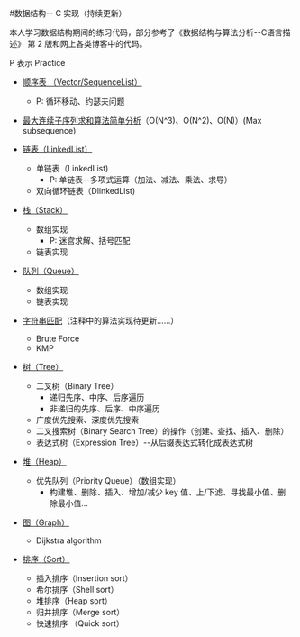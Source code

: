 #数据结构-- C 实现（持续更新）

本人学习数据结构期间的练习代码，部分参考了《数据结构与算法分析--C语言描述》 第 2 版和网上各类博客中的代码。

P 表示 Practice

* <a href="https://github.com/Spacebody/DataStructure-AlgorithmAnalysis/tree/master/Vector">顺序表 （Vector/SequenceList）</a>
    - P: 循环移动、约瑟夫问题
* <a href="https://github.com/Spacebody/DataStructure-AlgorithmAnalysis/blob/master/TestofMaxSubSequence.c">最大连续子序列求和算法简单分析</a>（O(N^3)、O(N^2)、O(N)）(Max subsequence)
* <a href="https://github.com/Spacebody/DataStructure-AlgorithmAnalysis/tree/master/LinkedList">链表（LinkedList）</a>
    - 单链表（LinkedList)
        + P: 单链表--多项式运算（加法、减法、乘法、求导）
    - 双向循环链表（DlinkedList) 
* <a href="https://github.com/Spacebody/DataStructure-AlgorithmAnalysis/tree/master/Stack">栈（Stack）</a>
    - 数组实现
        + P: 迷宫求解、括号匹配
    - 链表实现 
* <a href="https://github.com/Spacebody/DataStructure-AlgorithmAnalysis/tree/master/Queue">队列（Queue）</a>
    - 数组实现
    - 链表实现 
* <a href="https://github.com/Spacebody/DataStructure-AlgorithmAnalysis/blob/master/String/MatchString.c">字符串匹配</a>（注释中的算法实现待更新......）
    - Brute Force
    - KMP
* <a href="https://github.com/Spacebody/DataStructure-AlgorithmAnalysis/tree/master/Tree">树（Tree）</a>
    - 二叉树（Binary Tree）
        + 递归先序、中序、后序遍历
        + 非递归的先序、后序、中序遍历
    - 广度优先搜索、深度优先搜索
    - 二叉搜索树（Binary Search Tree）的操作（创建、查找、插入、删除）
    - 表达式树（Expression Tree）--从后缀表达式转化成表达式树
* <a href="https://github.com/Spacebody/DataStructure-AlgorithmAnalysis/tree/master/Heap">堆（Heap）</a>
	- 优先队列（Priority Queue）（数组实现）
		+ 构建堆、删除、插入、增加/减少 key 值、上/下滤、寻找最小值、删除最小值...
* <a href="https://github.com/Spacebody/DataStructure-AlgorithmAnalysis/tree/master/Graph">图（Graph）</a>
	- Dijkstra algorithm

* <a href="https://github.com/Spacebody/DataStructure-AlgorithmAnalysis/tree/master/Sort">排序（Sort）</a>
	- 插入排序（Insertion sort）
	- 希尔排序（Shell sort）
	- 堆排序（Heap sort）
	- 归并排序（Merge sort）
	- 快速排序 （Quick sort）
